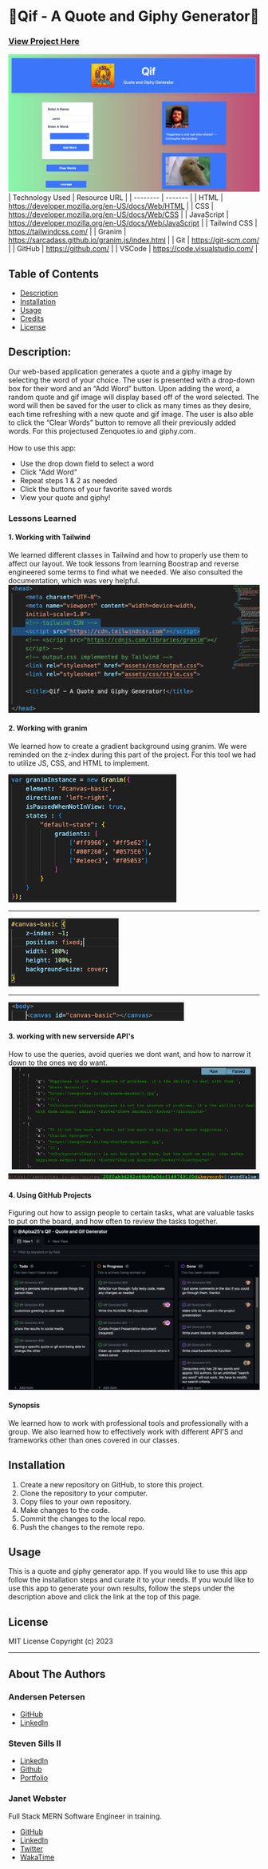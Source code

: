 # 🌈Qif - A Quote and Giphy Generator🌈
### [View Project Here](https://apixa25.github.io/Qif-Generator/ "Qif - A Quote and Giphy Generator")<br />
![image of Qif app](assets/img/projectimage.png "image of Qif app")
| Technology Used    | Resource URL |
| --------  | ------- |
| HTML      | https://developer.mozilla.org/en-US/docs/Web/HTML |
| CSS       | https://developer.mozilla.org/en-US/docs/Web/CSS |
| JavaScript | https://developer.mozilla.org/en-US/docs/Web/JavaScript |
| Tailwind CSS | https://tailwindcss.com/ |
| Granim | https://sarcadass.github.io/granim.js/index.html |
| Git       | https://git-scm.com/ |
| GitHub     | https://github.com/ |
| VSCode    | https://code.visualstudio.com/ |


## Table of Contents

* [Description](#description)
* [Installation](#installation)
* [Usage](#usage)
* [Credits](#credits)
* [License](#license)

## Description:
Our web-based application generates a quote and a giphy image by selecting the word of your choice. The user is presented with a drop-down box for their word and an “Add Word” button. Upon adding the word, a random quote and gif image will display based off of the word selected. The word will then be saved for the user to click as many times as they desire, each time refreshing with a new quote and gif image. The user is also able to click the “Clear Words” button to remove all their previously added words. For this projectused Zenquotes.io and giphy.com.<br />
<br />
How to use this app:

* Use the drop down field to select a word
* Click "Add Word"
* Repeat steps 1 & 2 as needed
* Click the buttons of your favorite saved words
* View your quote and giphy!

### Lessons Learned

#### 1. Working with Tailwind
We learned different classes in Tailwind and how to properly use them to affect our layout. We took lessons from learning Boostrap and reverse engineered some terms to find what we needed. We also consulted the documentation, which was very helpful.
<br />
![lesson 1](assets/img/lesson1.png)

#### 2. Working with granim
We learned how to create a gradient background using granim. We were reminded on the z-index during this part of the project. For this tool we had to utilize JS, CSS, and HTML to implement.
<br />

![lesson 2 JavaScript](assets/img/lesson2a.png)
<hr />

![lesson 2 CSS](assets/img/lesson2b.png)
<hr />

![lesson 2 HTML](assets/img/lesson2c.png)

#### 3. working with new serverside API's
How to use the queries, avoid queries we dont want, and how to narrow it down to the ones we do want.
<br />
![lesson 3](assets/img/lesson3.png)

#### 4. Using GitHub Projects
Figuring out how to assign people to certain tasks, what are valuable tasks to put on the board, and how often to review the tasks together.
<br />
![lesson 4](assets/img/lesson4.png)

#### Synopsis
We learned how to work with professional tools and professionally with a group. We also learned how to effectively work with different API'S and frameworks other than ones covered in our classes.

## Installation

1. Create a new repository on GitHub, to store this project.
2. Clone the repository to your computer.
3. Copy files to your own repository.
4. Make changes to the code.
5. Commit the changes to the local repo.
6. Push the changes to the remote repo.

## Usage

This is a quote and giphy generator app. If you would like to use this app follow the installation steps and curate it to your needs. If you would like to use this app to generate your own results, follow the steps under the description above and click the link at the top of this page.

## License

MIT License
Copyright (c) 2023

<hr />

## About The Authors
### Andersen Petersen

- [GitHub](https://github.com/Antedbell20)
- [LinkedIn](https://www.linkedin.com/in/andi-petersen-60016b187/)

### Steven Sills II

- [LinkedIn](https://www.linkedin.com/in/steven-sills-ii-90781b53/)
- [Github](https://github.com/Apixa25)
- [Portfolio](https://apixa25.github.io/steven-sills-portfolio/)


### Janet Webster
Full Stack MERN Software Engineer in training.

- [GitHub](https://github.com/TwixmixyJanet/)
- [LinkedIn](https://www.linkedin.com/in/twixmixy/)
- [Twitter](https://twitter.com/Twixmixy)
- [WakaTime](https://wakatime.com/@Twixmixy)